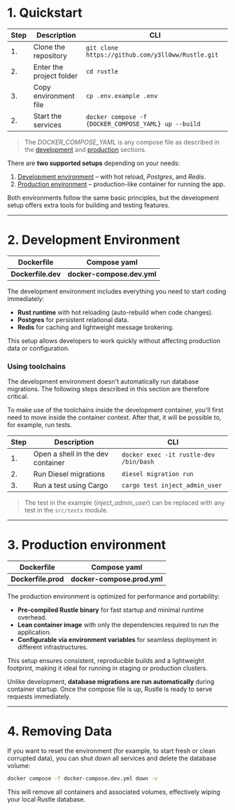 # 1. Quickstart

| Step | Description | CLI |
| ---- | ----------- | --- |
| 1.   | Clone the repository     | `git clone https://github.com/y3ll0ww/Rustle.git` |
| 2.   | Enter the project folder | `cd rustle` |
| 3.   | Copy environment file    | `cp .env.example .env` |
| 2.   | Start the services       | `docker compose -f {DOCKER_COMPOSE_YAML} up --build` |
> The *DOCKER_COMPOSE_YAML* is any compose file as described in the [development](#11-development-environment) and [production](#12-production-environment) sections.

There are **two supported setups** depending on your needs:

1. [Development environment](#10-development-environment) – with hot reload, *Postgres*, and *Redis*.
2. [Production environment](#2-production-environment) – production-like container for running the app.

Both environments follow the same basic principles, but the development setup offers extra tools for building and testing features.

---
# 2. Development Environment
| Dockerfile         | Compose yaml               |
| ------------------ | -------------------------- |
| **Dockerfile.dev** | **docker-compose.dev.yml** |

The development environment includes everything you need to start coding immediately:
- **Rust runtime** with hot reloading (auto-rebuild when code changes).
- **Postgres** for persistent relational data.
- **Redis** for caching and lightweight message brokering.

This setup allows developers to work quickly without affecting production data or configuration.

### Using toolchains
The development environment doesn't automatically run database migrations. The following steps described in this section are therefore critical.

To make use of the toolchains inside the development container, you'll first need to move inside the container context. After that, it will be possible to, for example, run tests.

| Step | Description | CLI |
| ---- | ----------- | --- |
| 1.   | Open a shell in the dev container | `docker exec -it rustle-dev /bin/bash` |
| 2.   | Run Diesel migrations             | `diesel migration run` |
| 3.   | Run a test using Cargo            | `cargo test inject_admin_user` |
> The test in the example (*inject_admin_user*) can be replaced with any test in the `src/tests` module.

---
# 3. Production environment
| Dockerfile          | Compose yaml                |
| ------------------- | --------------------------- |
| **Dockerfile.prod** | **docker-compose.prod.yml** |

The production environment is optimized for performance and portability:
- **Pre-compiled Rustle binary** for fast startup and minimal runtime overhead.
- **Lean container image** with only the dependencies required to run the application.
- **Configurable via environment variables** for seamless deployment in different infrastructures.

This setup ensures consistent, reproducible builds and a lightweight footprint, making it ideal for running in staging or production clusters.

Unlike development, **database migrations are run automatically** during container startup.
Once the compose file is up, Rustle is ready to serve requests immediately.

---
# 4. Removing Data
If you want to reset the environment (for example, to start fresh or clean corrupted data), you can shut down all services and delete the database volume:
```bash
docker compose -f docker-compose.dev.yml down -v
```
This will remove all containers and associated volumes, effectively wiping your local Rustle database.
